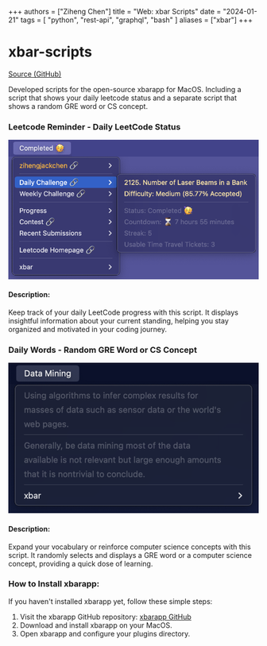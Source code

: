 +++
authors = ["Ziheng Chen"]
title = "Web: xbar Scripts"
date = "2024-01-21"
tags = [
    "python", "rest-api", "graphql", "bash"
]
aliases = ["xbar"]
+++

# xbar-scripts
[Source (GitHub)](https://github.com/zihengjackchen/xbar-scripts/)

Developed scripts for the open-source xbarapp for MacOS. Including a script that shows your daily leetcode status and a separate script that shows a random GRE word or CS concept.

### Leetcode Reminder - Daily LeetCode Status
![Leetcode Reminder](https://raw.githubusercontent.com/zihengjackchen/xbar-scripts/main/leetcode_reminder/demo.png#center)
#### Description:
Keep track of your daily LeetCode progress with this script. It displays insightful information about your current standing, helping you stay organized and motivated in your coding journey.

### Daily Words - Random GRE Word or CS Concept
![Daily Words](https://raw.githubusercontent.com/zihengjackchen/xbar-scripts/main/daily_words/demo.png#center)

#### Description:
Expand your vocabulary or reinforce computer science concepts with this script. It randomly selects and displays a GRE word or a computer science concept, providing a quick dose of learning.

### How to Install xbarapp:
If you haven't installed xbarapp yet, follow these simple steps:

1. Visit the xbarapp GitHub repository: [xbarapp GitHub](https://github.com/matryer/xbar)
2. Download and install xbarapp on your MacOS.
3. Open xbarapp and configure your plugins directory.
